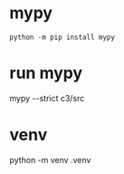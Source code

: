 # mypy
```
python -m pip install mypy
```

# run mypy
mypy --strict c3/src

# venv
python -m venv .venv
